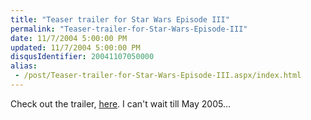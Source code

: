 ```yaml
---
title: "Teaser trailer for Star Wars Episode III"
permalink: "Teaser-trailer-for-Star-Wars-Episode-III"
date: 11/7/2004 5:00:00 PM
updated: 11/7/2004 5:00:00 PM
disqusIdentifier: 20041107050000
alias:
 - /post/Teaser-trailer-for-Star-Wars-Episode-III.aspx/index.html
---
```

Check out the trailer, [here](http://www.dtheatre.com/read.php?sid=2791). I can't wait till May 2005...

